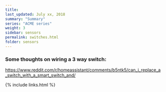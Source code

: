 ```yaml
---
title:  
last_updated: July xx, 2018
summary: "Summary"
series: "ACME series"
weight: 3
sidebar: sensors
permalink: switches.html
folder: sensors
---
```


### Some thoughts on wiring a 3 way switch:
https://www.reddit.com/r/homeassistant/comments/b5ntk5/can_i_replace_a_switch_with_a_smart_switch_and/

{% include links.html %}
